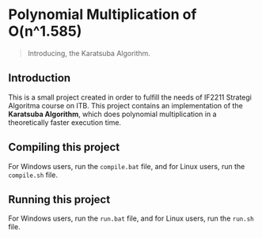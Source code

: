 # Polynomial Multiplication of O(n^1.585)
> Introducing, the Karatsuba Algorithm.

## Introduction
This is a small project created in order to fulfill the needs of IF2211 Strategi Algoritma course on ITB. This project contains an implementation of the __Karatsuba Algorithm__, which does polynomial multiplication in a theoretically faster execution time.

## Compiling this project

For Windows users, run the `compile.bat` file, and for Linux users, run the `compile.sh` file.

## Running this project

For Windows users, run the `run.bat` file, and for Linux users, run the `run.sh` file.

